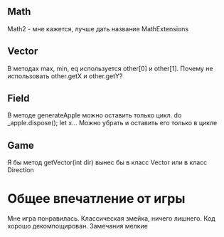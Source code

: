 ## Math
Math2 - мне кажется, лучше дать название MathExtensions

## Vector
В методах max, min, eq используется other[0] и other[1]. Почему не использовать other.getX и other.getY?

## Field
В методе generateApple можно оставить только цикл. do _apple.dispose(); let x... Можно убрать и оставить его только в цикле

## Game
Я бы метод getVector(int dir) вынес бы в класс Vector или в класс Direction

# Общее впечатление от игры
Мне игра понравилась. Классическая змейка, ничего лишнего. Код хорошо декомпощирован. Замечания мелкие
